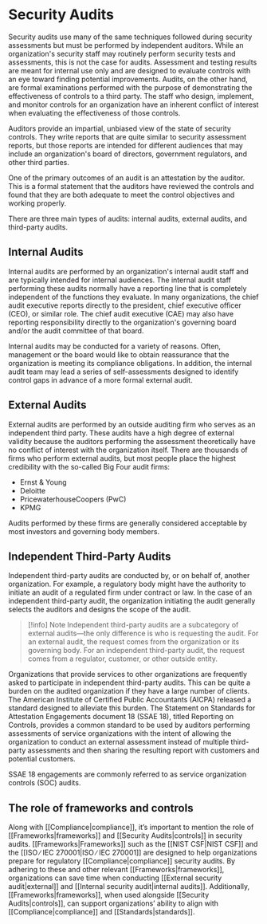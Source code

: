 
# Security Audits

Security audits use many of the same techniques followed during security assessments but must be performed by independent auditors. While an organization's security staff may routinely perform security tests and assessments, this is not the case for audits. Assessment and testing results are meant for internal use only and are designed to evaluate controls with an eye toward finding potential improvements. Audits, on the other hand, are formal examinations performed with the purpose of demonstrating the effectiveness of controls to a third party. The staff who design, implement, and monitor controls for an organization have an inherent conflict of interest when evaluating the effectiveness of those controls.

Auditors provide an impartial, unbiased view of the state of security controls. They write reports that are quite similar to security assessment reports, but those reports are intended for different audiences that may include an organization's board of directors, government regulators, and other third parties.

One of the primary outcomes of an audit is an attestation by the auditor. This is a formal statement that the auditors have reviewed the controls and found that they are both adequate to meet the control objectives and working properly. 

There are three main types of audits: internal audits, external audits, and third-party audits. 

## Internal Audits

Internal audits are performed by an organization's internal audit staff and are typically intended for internal audiences. The internal audit staff performing these audits normally have a reporting line that is completely independent of the functions they evaluate. In many organizations, the chief audit executive reports directly to the president, chief executive officer (CEO), or similar role. The chief audit executive (CAE) may also have reporting responsibility directly to the organization's governing board and/or the audit committee of that board.

Internal audits may be conducted for a variety of reasons. Often, management or the board would like to obtain reassurance that the organization is meeting its compliance obligations. In addition, the internal audit team may lead a series of self-assessments designed to identify control gaps in advance of a more formal external audit.

## External Audits

External audits are performed by an outside auditing firm who serves as an independent third party. These audits have a high degree of external validity because the auditors performing the assessment theoretically have no conflict of interest with the organization itself. There are thousands of firms who perform external audits, but most people place the highest credibility with the so-called Big Four audit firms: 

- Ernst & Young
- Deloitte
- PricewaterhouseCoopers (PwC)
- KPMG

Audits performed by these firms are generally considered acceptable by most investors and governing body members.

## Independent Third-Party Audits

Independent third-party audits are conducted by, or on behalf of, another organization. For example, a regulatory body might have the authority to initiate an audit of a regulated firm under contract or law. In the case of an independent third-party audit, the organization initiating the audit generally selects the auditors and designs the scope of the audit.

> [!info] Note
> Independent third-party audits are a subcategory of external audits—the only difference is who is requesting the audit. For an external audit, the request comes from the organization or its governing body. For an independent third-party audit, the request comes from a regulator, customer, or other outside entity. 

Organizations that provide services to other organizations are frequently asked to participate in independent third-party audits. This can be quite a burden on the audited organization if they have a large number of clients. The American Institute of Certified Public Accountants (AICPA) released a standard designed to alleviate this burden. The Statement on Standards for Attestation Engagements document 18 (SSAE 18), titled Reporting on Controls, provides a common standard to be used by auditors performing assessments of service organizations with the intent of allowing the organization to conduct an external assessment instead of multiple third-party assessments and then sharing the resulting report with customers and potential customers.

SSAE 18 engagements are commonly referred to as service organization controls (SOC) audits.

## The role of frameworks and controls

Along with [[Compliance|compliance]], it’s important to mention the role of [[Frameworks|frameworks]] and [[Security Audits|controls]] in security audits. [[Frameworks|Frameworks]] such as the [[NIST CSF|NIST CSF]] and the [[ISO ∕ IEC 270001|ISO ∕ IEC 270001]] are designed to help organizations prepare for regulatory [[Compliance|compliance]] security audits. By adhering to these and other relevant [[Frameworks|frameworks]], organizations can save time when conducting [[External security audit|external]] and [[Internal security audit|internal audits]]. Additionally, [[Frameworks|frameworks]], when used alongside [[Security Audits|controls]], can support organizations’ ability to align with [[Compliance|compliance]] and [[Standards|standards]].

